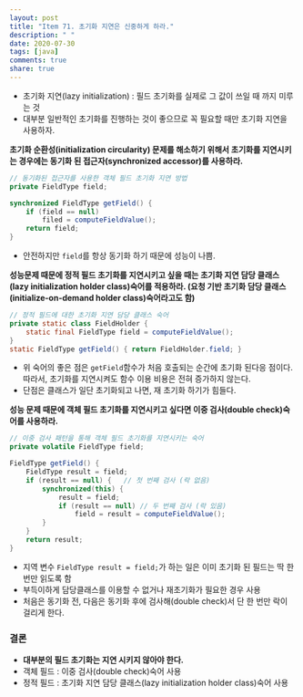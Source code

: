 ```yaml
---
layout: post
title: "Item 71. 초기화 지연은 신중하게 하라."
description: " "
date: 2020-07-30
tags: [java]
comments: true
share: true
---
```



- 초기화 지연(lazy initialization) : 필드 초기화를 실제로 그 값이 쓰일 때 까지 미루는 것
- 대부분 일반적인 초기화를 진행하는 것이 좋으므로 꼭 필요할 때만 초기화 지연을 사용하자.


__초기화 순환성(initialization circularity) 문제를 해소하기 위해서 초기화를 지연시키는 경우에는 동기화 된
접근자(synchronized accessor)를 사용하라.__

```java
// 동기화된 접근자를 사용한 객체 필드 초기화 지연 방법
private FieldType field;

synchronized FieldType getField() {
    if (field == null)
        filed = computeFieldValue();
    return field;
}
```
- 안전하지만 ```field```를 항상 동기화 하기 때문에 성능이 나쁨.


__성능문제 때문에 정적 필드 초기화를 지연시키고 싶을 때는 초기화 지연 담당 클래스(lazy initialization holder class)숙어를 적용하라.
(요청 기반 초기화 담당 클래스(initialize-on-demand holder class)숙어라고도 함)__

```java
// 정적 필드에 대한 초기화 지연 담당 클래스 숙어
private static class FieldHolder {
    static final FieldType field = computeFieldValue();
}
static FieldType getField() { return FieldHolder.field; }
```
- 위 숙어의 좋은 점은 ```getField```함수가 처음 호출되는 순간에 초기화 된다응 점이다. 따라서, 초기화를 지연시켜도 함수 이용 비용은 
  전혀 증가하지 않는다.
- 단점은 클래스가 일단 초기화되고 나면, 재 초기화 하기가 힘들다.



__성능 문제 때문에 객체 필드 초기화를 지연시키고 싶다면 이중 검사(double check)숙어를 사용하라.__

```java
// 이중 검사 패턴을 통해 객체 필드 초기화를 지연시키는 숙어
private volatile FieldType field;

FieldType getField() {
    FieldType result = field;
    if (result == null) {   // 첫 번째 검사 (락 없음)
        synchronized(this) {
            result = field;
            if (result == null) // 두 번째 검사 (락 있음)
                field = result = computeFieldValue();
        }
    }
    return result;
}
```
- 지역 변수 ```FieldType result = field;```가 하는 일은 이미 초기화 된 필드는 딱 한번만 읽도록 함
- 부득이하게 담당클래스를 이용할 수 없거나 재초기화가 필요한 경우 사용
- 처음은 동기화 전, 다음은 동기화 후에 검사해(double check)서 단 한 번만 락이 걸리게 한다.



### 결론
- __대부분의 필드 초기화는 지연 시키지 않아야 한다.__
- 객체 필드 : 이중 검사(double check)숙어 사용
- 정적 필드 : 초기화 지연 담당 클래스(lazy initialization holder class)숙어 사용
